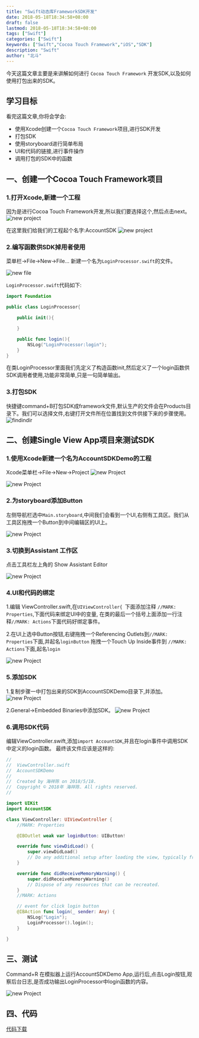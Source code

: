 ```yaml
---
title: "Swift动态库FrameworkSDK开发"
date: 2018-05-18T18:34:58+08:00
draft: false
lastmod: 2018-05-18T18:34:58+08:00
tags: ["Swift"]
categories: ["Swift"]
keywords: ["Swift","Cocoa Touch Framework","iOS","SDK"]
description: "Swift"
author: "北斗"
---
```


今天这篇文章主要是来讲解如何进行 `Cocoa Touch Framework` 开发SDK,以及如何使用打包出来的SDK。

## 学习目标
看完这篇文章,你将会学会:

* 使用Xcode创建一个`Cocoa Touch Framework`项目,进行SDK开发
* 打包SDK
* 使用storyboard进行简单布局
* UI和代码的链接,进行事件操作
* 调用打包的SDK中的函数

## 一、创建一个Cocoa Touch Framework项目
### 1.打开Xcode,新建一个工程

因为是进行Cocoa Touch Framework开发,所以我们要选择这个,然后点击next。
![new project](/media/images/2018/swift01.png)

在这里我们给我们的工程起个名字:AccountSDK
![new project](/media/images/2018/swift02.png)

### 2.编写函数供SDK掉用者使用

菜单栏->File->New->File... 新建一个名为`LoginProcessor.swift`的文件。

![new file](/media/images/2018/swift03.png)


`LoginProcessor.swift`代码如下:

```swift
import Foundation

public class LoginProcessor{

    public init(){

    }

    public func login(){
        NSLog("LoginProcessor:login");
    }
}
```
在类LoginProcessor里面我们先定义了构造函数init,然后定义了一个login函数供SDK调用者使用,功能非常简单,只是一句简单输出。

### 3.打包SDK
快捷键command+B打包SDK成framework文件,默认生产的文件会在Products目录下。我们可以选择文件,右键打开文件所在位置找到文件供接下来的步骤使用。
![findindir](/media/images/2018/swift04.png)

## ️二、创建Single View App项目来测试SDK
### 1.使用Xcode新建一个名为AccountSDKDemo的工程
Xcode菜单栏->File->New->Project
![new Project](/media/images/2018/swift05.png)

![new Project](/media/images/2018/swift06.png)

### 2.为storyboard添加Button
左侧导航栏选中`Main.storyboard`,中间我们会看到一个UI,右侧有工具区。我们从工具区拖拽一个Button到中间编辑区的UI上。

![new Project](/media/images/2018/swift07.png)

### 3.切换到Assistant 工作区
点击工具栏左上角的 Show Assistant Editor

![new Project](/media/images/2018/swift08.png)

### 4.UI和代码的绑定
1.编辑 ViewController.swift,在`UIViewController{ `下面添加注释 `//MARK: Properties`,下面代码来绑定UI中的变量,
在类的最后一个括号上面添加一行注释`//MARK: Actions`下面代码好绑定事件。

2.在UI上选中Button按钮,右键拖拽一个Referencing Outlets到`//MARK: Properties`下面,并起名`loginButton`
拖拽一个Touch Up Inside事件到 `//MARK: Actions`下面,起名`login`


![new Project](/media/images/2018/swift09.png)

### 5.添加SDK

1.复制步骤一中打包出来的SDK到AccountSDKDemo目录下,并添加。
![new Project](/media/images/2018/swift10.png)

2.General->Embedded Binaries中添加SDK。
![new Project](/media/images/2018/swift11.png)

### 6.调用SDK代码

编辑ViewController.swift,添加`import AccountSDK`,并且在login事件中调用SDK中定义的login函数。
最终该文件应该是这样的:
```swift
//
//  ViewController.swift
//  AccountSDKDemo
//
//  Created by 海祥陈 on 2018/5/18.
//  Copyright © 2018年 海祥陈. All rights reserved.
//

import UIKit
import AccountSDK

class ViewController: UIViewController {
    //MARK: Properties

    @IBOutlet weak var loginButton: UIButton!

    override func viewDidLoad() {
        super.viewDidLoad()
        // Do any additional setup after loading the view, typically from a nib.
    }

    override func didReceiveMemoryWarning() {
        super.didReceiveMemoryWarning()
        // Dispose of any resources that can be recreated.
    }
    //MARK: Actions

    // event for click login button
    @IBAction func login(_ sender: Any) {
        NSLog("Login");
        LoginProcessor().login();
    }

}
```
## 三、测试

 Command+R 在模拟器上运行AccountSDKDemo App,运行后,点击Login按钮,观察后台日志,是否成功输出LoginProcessor中login函数的内容。

 ![new Project](/media/images/2018/swift12.png)


## 四、代码
 <a href="https://github.com/hxchen/account" target="_blank">代码下载</a>



















